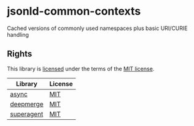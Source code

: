 jsonld-common-contexts
======================

Cached versions of commonly used namespaces plus basic URI/CURIE handling

## Rights

This library is [licensed](./LICENSE) under the terms of the [MIT license](http://opensource.org/licenses/MIT).

Library                                                 | License
-------                                                 | -------
[async](https://github.com/caolan/async)                | [MIT](http://opensource.org/licenses/MIT)
[deepmerge](https://github.com/nrf110/deepmerge)        | [MIT](http://opensource.org/licenses/MIT)
[superagent](https://github.com/visionmedia/superagent) | [MIT](http://opensource.org/licenses/MIT)
